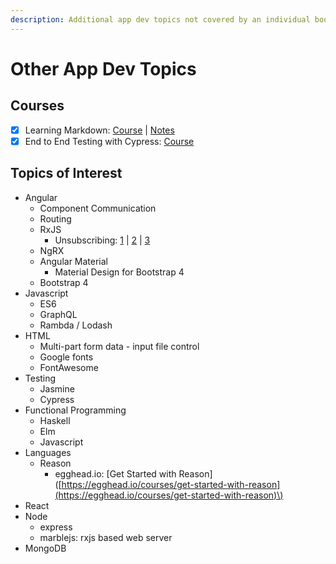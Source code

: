 ```yaml
---
description: Additional app dev topics not covered by an individual book.
---
```


# Other App Dev Topics

## Courses

* [x] Learning Markdown: [Course](https://www.linkedin.com/learning/learning-markdown) \| [Notes](https://mkresources.gitbook.io/misc/course-notes-learning-markdown)
* [x] End to End Testing with Cypress: [Course](https://egghead.io/courses/end-to-end-testing-with-cypress)

## Topics of Interest

* Angular
  * Component Communication
  * Routing
  * RxJS
    * Unsubscribing: [1](https://alligator.io/angular/takeuntil-rxjs-unsubscribe/) \| [2](https://medium.com/@benlesh/rxjs-dont-unsubscribe-6753ed4fda87) \| [3](http://brianflove.com/2016/12/11/anguar-2-unsubscribe-observables/)
  * NgRX
  * Angular Material
    * Material Design for Bootstrap 4
  * Bootstrap 4
* Javascript
  * ES6
  * GraphQL
  * Rambda / Lodash
* HTML
  * Multi-part form data - input file control
  * Google fonts
  * FontAwesome
* Testing
  * Jasmine
  * Cypress
* Functional Programming
  * Haskell
  * Elm
  * Javascript
* Languages
  * Reason
    * egghead.io: \[Get Started with Reason\]\([https://egghead.io/courses/get-started-with-reason](https://egghead.io/courses/get-started-with-reason)\)
* React
* Node
  * express
  * marblejs: rxjs based web server
* MongoDB

